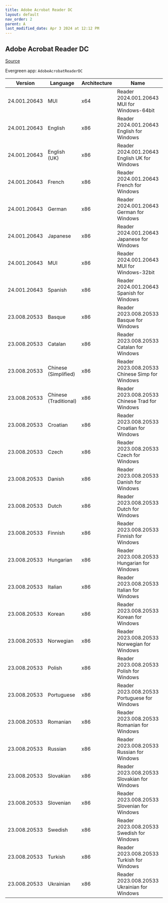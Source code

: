 ```yaml
---
title: Adobe Acrobat Reader DC
layout: default
nav_order: 2
parent: A
last_modified_date: Apr 3 2024 at 12:12 PM
---
```


## Adobe Acrobat Reader DC

[Source](https://acrobat.adobe.com/us/en/acrobat/pdf-reader.html)

Evergreen app: `AdobeAcrobatReaderDC`

| Version      | Language              | Architecture | Name                                            | URI                                                                                                                                                                                                                |
| ------------ | --------------------- | ------------ | ----------------------------------------------- | ------------------------------------------------------------------------------------------------------------------------------------------------------------------------------------------------------------------ |
| 24.001.20643 | MUI                   | x64          | Reader 2024.001.20643 MUI for Windows-64bit     | [https://ardownload2.adobe.com/pub/adobe/acrobat/win/AcrobatDC/2400120643/AcroRdrDCx642400120643_MUI.exe](https://ardownload2.adobe.com/pub/adobe/acrobat/win/AcrobatDC/2400120643/AcroRdrDCx642400120643_MUI.exe) |
| 24.001.20643 | English               | x86          | Reader 2024.001.20643 English for Windows       | [https://ardownload2.adobe.com/pub/adobe/reader/win/AcrobatDC/2400120643/AcroRdrDC2400120643_en_US.exe](https://ardownload2.adobe.com/pub/adobe/reader/win/AcrobatDC/2400120643/AcroRdrDC2400120643_en_US.exe)     |
| 24.001.20643 | English (UK)          | x86          | Reader 2024.001.20643 English UK for Windows    | [https://ardownload2.adobe.com/pub/adobe/reader/win/AcrobatDC/2400120643/AcroRdrDC2400120643_en_US.exe](https://ardownload2.adobe.com/pub/adobe/reader/win/AcrobatDC/2400120643/AcroRdrDC2400120643_en_US.exe)     |
| 24.001.20643 | French                | x86          | Reader 2024.001.20643 French for Windows        | [https://ardownload2.adobe.com/pub/adobe/reader/win/AcrobatDC/2400120643/AcroRdrDC2400120643_fr_FR.exe](https://ardownload2.adobe.com/pub/adobe/reader/win/AcrobatDC/2400120643/AcroRdrDC2400120643_fr_FR.exe)     |
| 24.001.20643 | German                | x86          | Reader 2024.001.20643 German for Windows        | [https://ardownload2.adobe.com/pub/adobe/reader/win/AcrobatDC/2400120643/AcroRdrDC2400120643_de_DE.exe](https://ardownload2.adobe.com/pub/adobe/reader/win/AcrobatDC/2400120643/AcroRdrDC2400120643_de_DE.exe)     |
| 24.001.20643 | Japanese              | x86          | Reader 2024.001.20643 Japanese for Windows      | [https://ardownload2.adobe.com/pub/adobe/reader/win/AcrobatDC/2400120643/AcroRdrDC2400120643_ja_JP.exe](https://ardownload2.adobe.com/pub/adobe/reader/win/AcrobatDC/2400120643/AcroRdrDC2400120643_ja_JP.exe)     |
| 24.001.20643 | MUI                   | x86          | Reader 2024.001.20643 MUI for Windows-32bit     | [https://ardownload2.adobe.com/pub/adobe/reader/win/AcrobatDC/2400120643/AcroRdrDC2400120643_MUI.exe](https://ardownload2.adobe.com/pub/adobe/reader/win/AcrobatDC/2400120643/AcroRdrDC2400120643_MUI.exe)         |
| 24.001.20643 | Spanish               | x86          | Reader 2024.001.20643 Spanish for Windows       | [https://ardownload2.adobe.com/pub/adobe/reader/win/AcrobatDC/2400120643/AcroRdrDC2400120643_es_ES.exe](https://ardownload2.adobe.com/pub/adobe/reader/win/AcrobatDC/2400120643/AcroRdrDC2400120643_es_ES.exe)     |
| 23.008.20533 | Basque                | x86          | Reader 2023.008.20533 Basque for Windows        | [https://ardownload2.adobe.com/pub/adobe/reader/win/AcrobatDC/2300820533/AcroRdrDC2300820533_eu_ES.exe](https://ardownload2.adobe.com/pub/adobe/reader/win/AcrobatDC/2300820533/AcroRdrDC2300820533_eu_ES.exe)     |
| 23.008.20533 | Catalan               | x86          | Reader 2023.008.20533 Catalan for Windows       | [https://ardownload2.adobe.com/pub/adobe/reader/win/AcrobatDC/2300820533/AcroRdrDC2300820533_ca_ES.exe](https://ardownload2.adobe.com/pub/adobe/reader/win/AcrobatDC/2300820533/AcroRdrDC2300820533_ca_ES.exe)     |
| 23.008.20533 | Chinese (Simplified)  | x86          | Reader 2023.008.20533 Chinese Simp for  Windows | [https://ardownload2.adobe.com/pub/adobe/reader/win/AcrobatDC/2300820533/AcroRdrDC2300820533_zh_CN.exe](https://ardownload2.adobe.com/pub/adobe/reader/win/AcrobatDC/2300820533/AcroRdrDC2300820533_zh_CN.exe)     |
| 23.008.20533 | Chinese (Traditional) | x86          | Reader 2023.008.20533 Chinese Trad for Windows  | [https://ardownload2.adobe.com/pub/adobe/reader/win/AcrobatDC/2300820533/AcroRdrDC2300820533_zh_TW.exe](https://ardownload2.adobe.com/pub/adobe/reader/win/AcrobatDC/2300820533/AcroRdrDC2300820533_zh_TW.exe)     |
| 23.008.20533 | Croatian              | x86          | Reader 2023.008.20533 Croatian for Windows      | [https://ardownload2.adobe.com/pub/adobe/reader/win/AcrobatDC/2300820533/AcroRdrDC2300820533_hr_HR.exe](https://ardownload2.adobe.com/pub/adobe/reader/win/AcrobatDC/2300820533/AcroRdrDC2300820533_hr_HR.exe)     |
| 23.008.20533 | Czech                 | x86          | Reader 2023.008.20533 Czech for Windows         | [https://ardownload2.adobe.com/pub/adobe/reader/win/AcrobatDC/2300820533/AcroRdrDC2300820533_cs_CZ.exe](https://ardownload2.adobe.com/pub/adobe/reader/win/AcrobatDC/2300820533/AcroRdrDC2300820533_cs_CZ.exe)     |
| 23.008.20533 | Danish                | x86          | Reader 2023.008.20533 Danish for Windows        | [https://ardownload2.adobe.com/pub/adobe/reader/win/AcrobatDC/2300820533/AcroRdrDC2300820533_da_DK.exe](https://ardownload2.adobe.com/pub/adobe/reader/win/AcrobatDC/2300820533/AcroRdrDC2300820533_da_DK.exe)     |
| 23.008.20533 | Dutch                 | x86          | Reader 2023.008.20533 Dutch for Windows         | [https://ardownload2.adobe.com/pub/adobe/reader/win/AcrobatDC/2300820533/AcroRdrDC2300820533_nl_NL.exe](https://ardownload2.adobe.com/pub/adobe/reader/win/AcrobatDC/2300820533/AcroRdrDC2300820533_nl_NL.exe)     |
| 23.008.20533 | Finnish               | x86          | Reader 2023.008.20533 Finnish for Windows       | [https://ardownload2.adobe.com/pub/adobe/reader/win/AcrobatDC/2300820533/AcroRdrDC2300820533_fi_FI.exe](https://ardownload2.adobe.com/pub/adobe/reader/win/AcrobatDC/2300820533/AcroRdrDC2300820533_fi_FI.exe)     |
| 23.008.20533 | Hungarian             | x86          | Reader 2023.008.20533 Hungarian for Windows     | [https://ardownload2.adobe.com/pub/adobe/reader/win/AcrobatDC/2300820533/AcroRdrDC2300820533_hu_HU.exe](https://ardownload2.adobe.com/pub/adobe/reader/win/AcrobatDC/2300820533/AcroRdrDC2300820533_hu_HU.exe)     |
| 23.008.20533 | Italian               | x86          | Reader 2023.008.20533 Italian for Windows       | [https://ardownload2.adobe.com/pub/adobe/reader/win/AcrobatDC/2300820533/AcroRdrDC2300820533_it_IT.exe](https://ardownload2.adobe.com/pub/adobe/reader/win/AcrobatDC/2300820533/AcroRdrDC2300820533_it_IT.exe)     |
| 23.008.20533 | Korean                | x86          | Reader 2023.008.20533 Korean for Windows        | [https://ardownload2.adobe.com/pub/adobe/reader/win/AcrobatDC/2300820533/AcroRdrDC2300820533_ko_KR.exe](https://ardownload2.adobe.com/pub/adobe/reader/win/AcrobatDC/2300820533/AcroRdrDC2300820533_ko_KR.exe)     |
| 23.008.20533 | Norwegian             | x86          | Reader 2023.008.20533 Norwegian for Windows     | [https://ardownload2.adobe.com/pub/adobe/reader/win/AcrobatDC/2300820533/AcroRdrDC2300820533_nb_NO.exe](https://ardownload2.adobe.com/pub/adobe/reader/win/AcrobatDC/2300820533/AcroRdrDC2300820533_nb_NO.exe)     |
| 23.008.20533 | Polish                | x86          | Reader 2023.008.20533 Polish for Windows        | [https://ardownload2.adobe.com/pub/adobe/reader/win/AcrobatDC/2300820533/AcroRdrDC2300820533_pl_PL.exe](https://ardownload2.adobe.com/pub/adobe/reader/win/AcrobatDC/2300820533/AcroRdrDC2300820533_pl_PL.exe)     |
| 23.008.20533 | Portuguese            | x86          | Reader 2023.008.20533 Portuguese for Windows    | [https://ardownload2.adobe.com/pub/adobe/reader/win/AcrobatDC/2300820533/AcroRdrDC2300820533_pt_BR.exe](https://ardownload2.adobe.com/pub/adobe/reader/win/AcrobatDC/2300820533/AcroRdrDC2300820533_pt_BR.exe)     |
| 23.008.20533 | Romanian              | x86          | Reader 2023.008.20533 Romanian for Windows      | [https://ardownload2.adobe.com/pub/adobe/reader/win/AcrobatDC/2300820533/AcroRdrDC2300820533_ro_RO.exe](https://ardownload2.adobe.com/pub/adobe/reader/win/AcrobatDC/2300820533/AcroRdrDC2300820533_ro_RO.exe)     |
| 23.008.20533 | Russian               | x86          | Reader 2023.008.20533 Russian for Windows       | [https://ardownload2.adobe.com/pub/adobe/reader/win/AcrobatDC/2300820533/AcroRdrDC2300820533_ru_RU.exe](https://ardownload2.adobe.com/pub/adobe/reader/win/AcrobatDC/2300820533/AcroRdrDC2300820533_ru_RU.exe)     |
| 23.008.20533 | Slovakian             | x86          | Reader 2023.008.20533 Slovakian for Windows     | [https://ardownload2.adobe.com/pub/adobe/reader/win/AcrobatDC/2300820533/AcroRdrDC2300820533_sk_SK.exe](https://ardownload2.adobe.com/pub/adobe/reader/win/AcrobatDC/2300820533/AcroRdrDC2300820533_sk_SK.exe)     |
| 23.008.20533 | Slovenian             | x86          | Reader 2023.008.20533 Slovenian for Windows     | [https://ardownload2.adobe.com/pub/adobe/reader/win/AcrobatDC/2300820533/AcroRdrDC2300820533_sl_SI.exe](https://ardownload2.adobe.com/pub/adobe/reader/win/AcrobatDC/2300820533/AcroRdrDC2300820533_sl_SI.exe)     |
| 23.008.20533 | Swedish               | x86          | Reader 2023.008.20533 Swedish for Windows       | [https://ardownload2.adobe.com/pub/adobe/reader/win/AcrobatDC/2300820533/AcroRdrDC2300820533_sv_SE.exe](https://ardownload2.adobe.com/pub/adobe/reader/win/AcrobatDC/2300820533/AcroRdrDC2300820533_sv_SE.exe)     |
| 23.008.20533 | Turkish               | x86          | Reader 2023.008.20533 Turkish for Windows       | [https://ardownload2.adobe.com/pub/adobe/reader/win/AcrobatDC/2300820533/AcroRdrDC2300820533_tr_TR.exe](https://ardownload2.adobe.com/pub/adobe/reader/win/AcrobatDC/2300820533/AcroRdrDC2300820533_tr_TR.exe)     |
| 23.008.20533 | Ukrainian             | x86          | Reader 2023.008.20533 Ukrainian for Windows     | [https://ardownload2.adobe.com/pub/adobe/reader/win/AcrobatDC/2300820533/AcroRdrDC2300820533_uk_UA.exe](https://ardownload2.adobe.com/pub/adobe/reader/win/AcrobatDC/2300820533/AcroRdrDC2300820533_uk_UA.exe)     |
